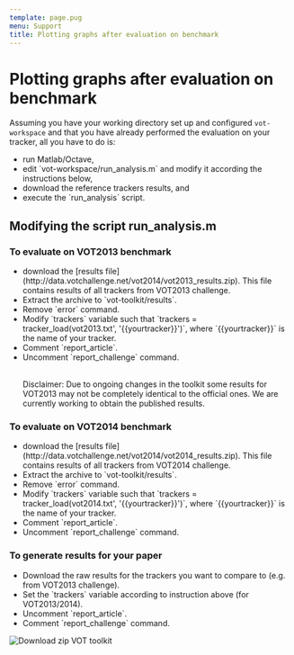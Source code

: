 ```yaml
---
template: page.pug
menu: Support
title: Plotting graphs after evaluation on benchmark
---
```


# Plotting graphs after evaluation on benchmark

Assuming you have your working directory set up and configured `vot-workspace` and that you have already performed the evaluation on your tracker, all you have to do is:

<ul>
<li> run Matlab/Octave, </li>

<li> edit `vot-workspace/run_analysis.m` and modify it according the instructions below, </li>

<li> download the reference trackers results, and </li>

<li> execute the `run_analysis` script.</li>

</ul>


## Modifying the script run_analysis.m

<div class="row">
<div class="col-lg-6 col-sm-12">
<a class="buttonevaluation2013 text-primary">
<h3>To evaluate on VOT2013 benchmark</h3>
</a>

<ul>
<li> download the [results file](http://data.votchallenge.net/vot2014/vot2013_results.zip). This file contains results
of all trackers from VOT2013 challenge. </li>

<li> Extract the archive to `vot-toolkit/results`. </li>

<li> Remove `error` command. </li>

<li> Modify `trackers` variable such that
`trackers = tracker_load(vot2013.txt', '{{yourtracker}}')`, where `{{yourtracker}}` is the name of your tracker. </li>

<li> Comment `report_article`. </li>

<li> Uncomment `report_challenge` command. </li>

<br>

Disclaimer: Due to ongoing changes in the toolkit some results for VOT2013 may not be completely identical to the
official ones. We are currently working to obtain the published results.

</div>


<div class="col-lg-6 col-sm-12">
<a class="buttonevaluation2014 text-primary">
<h3>To evaluate on VOT2014 benchmark</h3>
</a>

<ul>
<li> download the [results file](http://data.votchallenge.net/vot2014/vot2014_results.zip). This file contains results
of all trackers from VOT2014 challenge. </li>

<li> Extract the archive to `vot-toolkit/results`. </li>

<li> Remove `error` command. </li>

<li> Modify `trackers` variable such that
`trackers = tracker_load(vot2014.txt', '{{yourtracker}}')`, where `{{yourtracker}}` is the name of your
tracker. </li>

<li> Comment `report_article`. </li>

<li> Uncomment `report_challenge` command. </li>

</ul>

</div>


<div class="col-lg-6 col-sm-12">
<a class="buttonevaluationpaper text-primary">
<h3>To generate results for your paper</h3>
</a>

<ul>
<li> Download the raw results for the trackers you want to compare to (e.g. from VOT2013 challenge). </li>

<li> Set the `trackers` variable according to instruction above (for VOT2013/2014). </li>

<li> Uncomment `report_article`. </li>

<li> Comment `report_challenge` command. </li>

</ul>

</div>



</div>


<div class="screenshot"><img src="/howto/img/analysis/11.png" alt="Download zip VOT toolkit"/></div>

